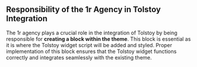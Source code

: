 ## Responsibility of the 1r Agency in Tolstoy Integration

The 1r agency plays a crucial role in the integration of Tolstoy by being responsible for **creating a block within the theme**. This block is essential as it is where the Tolstoy widget script will be added and styled. Proper implementation of this block ensures that the Tolstoy widget functions correctly and integrates seamlessly with the existing theme.